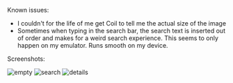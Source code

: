 Known issues:

- I couldn't for the life of me get Coil to tell me the actual size of the image
- Sometimes when typing in the search bar, the search text is inserted out of order and makes for a weird search experience. This seems to only happen on my emulator. Runs smooth on my device.

Screenshots:

![empty](https://github.com/tehscott/CVSTakeHome/assets/1985464/b1276227-67e4-402f-b949-ba2577562709)
![search](https://github.com/tehscott/CVSTakeHome/assets/1985464/dbc5c57e-9be1-4107-adbd-4d3907193150)
![details](https://github.com/tehscott/CVSTakeHome/assets/1985464/8734116c-e3b9-4fd0-973d-27df66261640)
